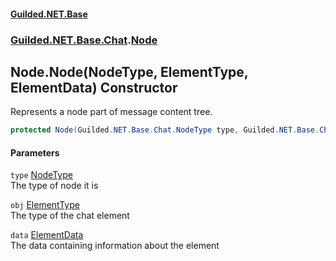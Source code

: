 
#### [Guilded.NET.Base](index 'index')
### [Guilded.NET.Base.Chat](index#Guilded_NET_Base_Chat 'Guilded.NET.Base.Chat').[Node](Node 'Guilded.NET.Base.Chat.Node')
## Node.Node(NodeType, ElementType, ElementData) Constructor
Represents a node part of message content tree.  
```csharp
protected Node(Guilded.NET.Base.Chat.NodeType type, Guilded.NET.Base.Chat.ElementType obj, Guilded.NET.Base.Chat.ElementData data);
```

#### Parameters
<a name='Guilded_NET_Base_Chat_Node_Node(Guilded_NET_Base_Chat_NodeType_Guilded_NET_Base_Chat_ElementType_Guilded_NET_Base_Chat_ElementData)_type'></a>
`type` [NodeType](NodeType 'Guilded.NET.Base.Chat.NodeType')  
The type of node it is
  
<a name='Guilded_NET_Base_Chat_Node_Node(Guilded_NET_Base_Chat_NodeType_Guilded_NET_Base_Chat_ElementType_Guilded_NET_Base_Chat_ElementData)_obj'></a>
`obj` [ElementType](ElementType 'Guilded.NET.Base.Chat.ElementType')  
The type of the chat element
  
<a name='Guilded_NET_Base_Chat_Node_Node(Guilded_NET_Base_Chat_NodeType_Guilded_NET_Base_Chat_ElementType_Guilded_NET_Base_Chat_ElementData)_data'></a>
`data` [ElementData](ElementData 'Guilded.NET.Base.Chat.ElementData')  
The data containing information about the element
  
